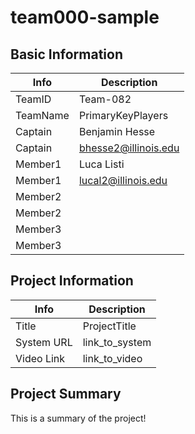 # team000-sample

## Basic Information

|   Info      |        Description     |
| ----------- | ---------------------- |
| TeamID      |        Team-082        |
| TeamName    |    PrimaryKeyPlayers   |
| Captain     |     Benjamin Hesse     |
| Captain     |  bhesse2@illinois.edu  |
| Member1     |      Luca Listi        |
| Member1     |   lucal2@illinois.edu  |
| Member2     |                        |
| Member2     |                        |
| Member3     |                        |
| Member3     |                        |

## Project Information

|   Info      |        Description     |
| ----------- | ---------------------- |
|  Title      |       ProjectTitle     |
| System URL  |      link_to_system    |
| Video Link  |      link_to_video     |

## Project Summary

This is a summary of the project!
